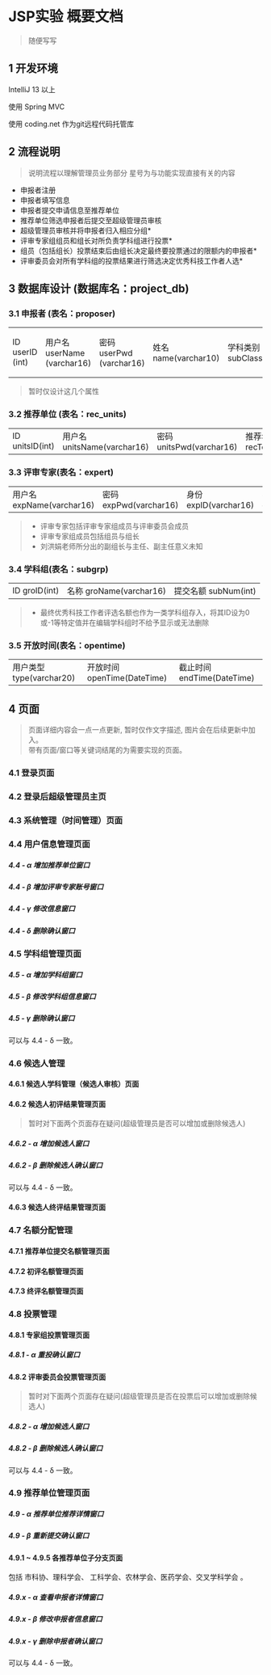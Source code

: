 # JSP实验 概要文档

> 随便写写


## 1 开发环境

IntelliJ 13 以上

使用 Spring MVC

使用 coding.net 作为git远程代码托管库

## 2 流程说明

> 说明流程以理解管理员业务部分 星号为与功能实现直接有关的内容

* 申报者注册
* 申报者填写信息
* 申报者提交申请信息至推荐单位
* 推荐单位筛选申报者后提交至超级管理员审核
* 超级管理员审核并将申报者归入相应分组*
* 评审专家组组员和组长对所负责学科组进行投票*
* 组员（包括组长）投票结束后由组长决定最终要投票通过的限额内的申报者*
* 评审委员会对所有学科组的投票结果进行筛选决定优秀科技工作者人选*

## 3 数据库设计 (数据库名：project_db)

### 3.1 申报者 (表名：proposer)

<table>
    <tr>
        <td>ID  userID (int)</td>
        <td>用户名 userName (varchar16)</td>
        <td>密码   userPwd (varchar16)</td>
        <td>姓名   name(varchar10)</td>
        <td>学科类别  subClass(varchar16)</td>
        <td>学科组ID  subID(int)</td>
        <td>推荐单位ID  recID(int)</td>
        <td>推荐结果    recResult(int 0为同意，1为不同意)</td>
        <td>初评票数    firCount(int)</td>
        <td>初评结果    firResult(int 0为成功，1为不成功)</td>
        <td>终评结果    lasResult(int 0为成功，1为不成功)</td>
    </tr>
</table>

> 暂时仅设计这几个属性

### 3.2 推荐单位 (表名：rec_units)

<table>
    <tr>
        <td>ID  unitsID(int)</td>
        <td>用户名 unitsName(varchar16)</td>
        <td>密码 unitsPwd(varchar16)</td>
        <td>推荐名额 recTotal(int)</td>
    </tr>
</table>

### 3.3 评审专家(表名：expert)

<table>
    <tr>
        <td>用户名 expName(varchar16)</td>
        <td>密码 expPwd(varchar16)</td>
        <td>身份 expID(varchar16)</td>
        <td>学科组ID groupID(int)</td>
    </tr>
</table>

> * 评审专家包括评审专家组成员与评审委员会成员
> * 评审专家组成员包括组员与组长
> * 刘洪娟老师所分出的副组长与主任、副主任意义未知

### 3.4 学科组(表名：subgrp)

<table>
    <tr>
        <td>ID groID(int)</td>
        <td>名称 groName(varchar16)</td>
        <td>提交名额 subNum(int)</td>
    </tr>
</table>

> * 最终优秀科技工作者评选名额也作为一类学科组存入，将其ID设为0或-1等特定值并在编辑学科组时不给予显示或无法删除

### 3.5 开放时间(表名：opentime)

<table>
    <tr>
        <td>用户类型 type(varchar20)</td>
        <td>开放时间 openTime(DateTime)</td>
        <td>截止时间 endTime(DateTime)</td>
    </tr>
</table>

## 4 页面

> 页面详细内容会一点一点更新, 暂时仅作文字描述, 图片会在后续更新中加入。  
> 带有页面/窗口等关键词结尾的为需要实现的页面。

### 4.1 登录页面

### 4.2 登录后超级管理员主页

### 4.3 系统管理（时间管理）页面

### 4.4 用户信息管理页面

##### 4.4 - α 增加推荐单位窗口

##### 4.4 - β 增加评审专家账号窗口

##### 4.4 - γ 修改信息窗口

##### 4.4 - δ 删除确认窗口

### 4.5 学科组管理页面

##### 4.5 - α 增加学科组窗口

##### 4.5 - β 修改学科组信息窗口

##### 4.5 - γ 删除确认窗口

可以与 4.4 - δ 一致。

### 4.6 候选人管理

#### 4.6.1 候选人学科管理（候选人审核）页面

#### 4.6.2 候选人初评结果管理页面

> 暂时对下面两个页面存在疑问(超级管理员是否可以增加或删除候选人)

##### 4.6.2 - α 增加候选人窗口

##### 4.6.2 - β 删除候选人确认窗口

可以与 4.4 - δ 一致。

#### 4.6.3 候选人终评结果管理页面

### 4.7 名额分配管理

#### 4.7.1 推荐单位提交名额管理页面

#### 4.7.2 初评名额管理页面

#### 4.7.3 终评名额管理页面

### 4.8 投票管理

#### 4.8.1 专家组投票管理页面

##### 4.8.1 - α 重投确认窗口

#### 4.8.2 评审委员会投票管理页面

> 暂时对下面两个页面存在疑问(超级管理员是否在投票后可以增加或删除候选人)

##### 4.8.2 - α 增加候选人窗口

##### 4.8.2 - β 删除候选人确认窗口

可以与 4.4 - δ 一致。

### 4.9 推荐单位管理页面

##### 4.9 - α 推荐单位推荐详情窗口

##### 4.9 - β 重新提交确认窗口

#### 4.9.1 ~ 4.9.5 各推荐单位子分支页面

包括 市科协、理科学会、 工科学会、农林学会、医药学会、交叉学科学会 。

##### 4.9.x - α 查看申报者详情窗口

##### 4.9.x - β 修改申报者信息窗口

##### 4.9.x - γ 删除申报者确认窗口

可以与 4.4 - δ 一致。

